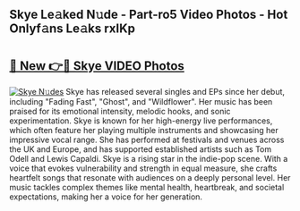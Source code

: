 ## Skye Le𝚊ked N𝚞de - Part-ro5 Video Photos - Hot Onlyf𝚊ns Le𝚊ks rxIKp

# <h2><a href="http://ab79936.deff.icu/?id=Skye">🔗 New 👉🔴 Skye VIDEO Photos</a></h2>

[![Skye N𝚞des](https://i.imgur.com/rIISA9y.gif)](http://ab79936.deff.icu/?id=Skye)
Skye has released several singles and EPs since her debut, including "Fading Fast", "Ghost", and "Wildflower". Her music has been praised for its emotional intensity, melodic hooks, and sonic experimentation. Skye is known for her high-energy live performances, which often feature her playing multiple instruments and showcasing her impressive vocal range. She has performed at festivals and venues across the UK and Europe, and has supported established artists such as Tom Odell and Lewis Capaldi. Skye is a rising star in the indie-pop scene. With a voice that evokes vulnerability and strength in equal measure, she crafts heartfelt songs that resonate with audiences on a deeply personal level. Her music tackles complex themes like mental health, heartbreak, and societal expectations, making her a voice for her generation.
